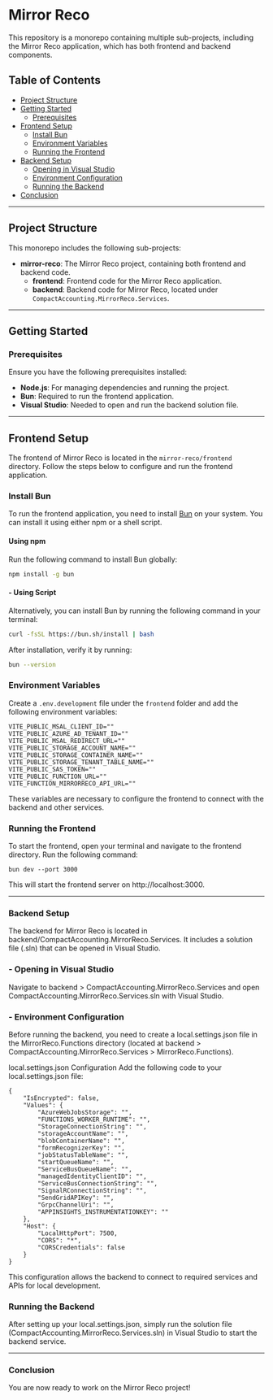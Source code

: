 # Mirror Reco 

This repository is a monorepo containing multiple sub-projects, including the Mirror Reco application, which has both frontend and backend components.

## Table of Contents
- [Project Structure](#project-structure)
- [Getting Started](#getting-started)
  - [Prerequisites](#prerequisites)
- [Frontend Setup](#frontend-setup)
  - [Install Bun](#install-bun)
  - [Environment Variables](#environment-variables)
  - [Running the Frontend](#running-the-frontend)
- [Backend Setup](#backend-setup)
  - [Opening in Visual Studio](#opening-in-visual-studio)
  - [Environment Configuration](#environment-configuration)
  - [Running the Backend](#running-the-backend)
- [Conclusion](#conclusion)

---

## Project Structure

This monorepo includes the following sub-projects:
- **mirror-reco**: The Mirror Reco project, containing both frontend and backend code.
  - **frontend**: Frontend code for the Mirror Reco application.
  - **backend**: Backend code for Mirror Reco, located under `CompactAccounting.MirrorReco.Services`.

---

## Getting Started

### Prerequisites

Ensure you have the following prerequisites installed:
- **Node.js**: For managing dependencies and running the project.
- **Bun**: Required to run the frontend application.
- **Visual Studio**: Needed to open and run the backend solution file.

---

## Frontend Setup

The frontend of Mirror Reco is located in the `mirror-reco/frontend` directory. Follow the steps below to configure and run the frontend application.

### Install Bun

To run the frontend application, you need to install [Bun](https://bun.sh/) on your system. You can install it using either npm or a shell script.

#### Using npm

Run the following command to install Bun globally:

```bash
npm install -g bun
```

#### - Using Script
Alternatively, you can install Bun by running the following command in your terminal:

```bash
curl -fsSL https://bun.sh/install | bash
```

After installation, verify it by running:

```bash
bun --version
```
### Environment Variables

Create a `.env.development` file under the `frontend` folder and add the following environment variables:

```plaintext
VITE_PUBLIC_MSAL_CLIENT_ID=""
VITE_PUBLIC_AZURE_AD_TENANT_ID=""
VITE_PUBLIC_MSAL_REDIRECT_URL=""
VITE_PUBLIC_STORAGE_ACCOUNT_NAME=""
VITE_PUBLIC_STORAGE_CONTAINER_NAME=""
VITE_PUBLIC_STORAGE_TENANT_TABLE_NAME=""
VITE_PUBLIC_SAS_TOKEN=""
VITE_PUBLIC_FUNCTION_URL=""
VITE_FUNCTION_MIRRORRECO_API_URL=""
```
These variables are necessary to configure the frontend to connect with the backend and other services.

### Running the Frontend

To start the frontend, open your terminal and navigate to the frontend directory. Run the following command:

```
bun dev --port 3000
```

This will start the frontend server on http://localhost:3000.

---

### Backend Setup
The backend for Mirror Reco is located in backend/CompactAccounting.MirrorReco.Services. It includes a solution file (.sln) that can be opened in Visual Studio.

### - Opening in Visual Studio
Navigate to backend > CompactAccounting.MirrorReco.Services and open CompactAccounting.MirrorReco.Services.sln with Visual Studio.

### - Environment Configuration
Before running the backend, you need to create a local.settings.json file in the MirrorReco.Functions directory (located at backend > CompactAccounting.MirrorReco.Services > MirrorReco.Functions).

local.settings.json Configuration
Add the following code to your local.settings.json file:

```
{
    "IsEncrypted": false,
    "Values": {
        "AzureWebJobsStorage": "",
        "FUNCTIONS_WORKER_RUNTIME": "",
        "StorageConnectionString": "",
        "storageAccountName": "",
        "blobContainerName": "",
        "formRecognizerKey": "",
        "jobStatusTableName": "",
        "startQueueName": "",
        "ServiceBusQueueName": "",
        "managedIdentityClientID": "",
        "ServiceBusConnectionString": "",
        "SignalRConnectionString": "",
        "SendGridAPIKey": "",
        "GrpcChannelUri": "",
        "APPINSIGHTS_INSTRUMENTATIONKEY": ""
    },
    "Host": {
        "LocalHttpPort": 7500,
        "CORS": "*",
        "CORSCredentials": false
    }
}
```

This configuration allows the backend to connect to required services and APIs for local development.

### Running the Backend
After setting up your local.settings.json, simply run the solution file (CompactAccounting.MirrorReco.Services.sln) in Visual Studio to start the backend service.

---

### Conclusion
You are now ready to work on the Mirror Reco project!

